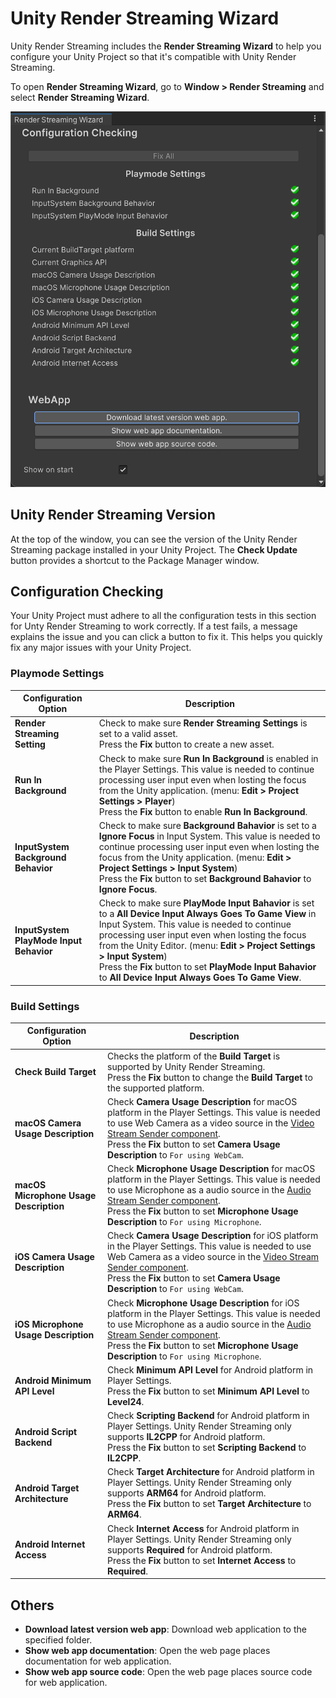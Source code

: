 # Unity Render Streaming Wizard

Unity Render Streaming includes the **Render Streaming Wizard** to help you configure your Unity Project so that it's compatible with Unity Render Streaming.

To open **Render Streaming Wizard**, go to **Window > Render Streaming** and select **Render Streaming Wizard**.

![feature-multicamera](images/renderstreaming_wizard.png)

## Unity Render Streaming Version

At the top of the window, you can see the version of the Unity Render Streaming package installed in your Unity Project. The **Check Update** button provides a shortcut to the Package Manager window.

## Configuration Checking

Your Unity Project must adhere to all the configuration tests in this section for Unty Render Streaming to work correctly. If a test fails, a message explains the issue and you can click a button to fix it. This helps you quickly fix any major issues with your Unity Project.

### Playmode Settings

| Configuration Option | Description |
| --- | ---- |
| **Render Streaming Setting** | Check to make sure **Render Streaming Settings** is set to a valid asset. <br/> Press the **Fix** button to create a new asset. |
| **Run In Background** | Check to make sure **Run In Background** is enabled in the Player Settings. This value is needed to continue processing user input even when losting the focus from the Unity application. (menu: **Edit > Project Settings > Player**) <br/> Press the **Fix** button to enable **Run In Background**. |
| **InputSystem Background Behavior** | Check to make sure **Background Bahavior** is set to a **Ignore Focus** in Input System. This value is needed to continue processing user input even when losting the focus from the Unity application. (menu: **Edit > Project Settings > Input System**) <br/> Press the **Fix** button to set **Background  Bahavior** to **Ignore Focus**. |
| **InputSystem PlayMode Input Behavior** | Check to make sure **PlayMode Input Bahavior** is set to a **All Device Input Always Goes To Game View** in Input System. This value is needed to continue processing user input even when losting the focus from the Unity Editor. (menu: **Edit > Project Settings > Input System**) <br/> Press the **Fix** button to set **PlayMode Input Bahavior** to **All Device Input Always Goes To Game View**. |

### Build Settings

| Configuration Option | Description |
| --- | ---- |
| **Check Build Target** | Checks the platform of the **Build Target** is supported by Unity Render Streaming. <br/> Press the **Fix** button to change the **Build Target** to the supported platform. |
| **macOS Camera Usage Description** | Check **Camera Usage Description** for macOS platform in the Player Settings. This value is needed to use Web Camera as a video source in the [Video Stream Sender component](). <br/> Press the **Fix** button to set **Camera Usage Description** to `For using WebCam`. |
| **macOS Microphone Usage Description** | Check **Microphone Usage Description** for macOS platform in the Player Settings. This value is needed to use Microphone as a audio source in the [Audio Stream Sender component](). <br/> Press the **Fix** button to set **Microphone Usage Description** to `For using Microphone`. |
| **iOS Camera Usage Description** | Check **Camera Usage Description** for iOS platform in the Player Settings. This value is needed to use Web Camera as a video source in the [Video Stream Sender component](). <br/> Press the **Fix** button to set **Camera Usage Description** to `For using WebCam`. |
| **iOS Microphone Usage Description** | Check **Microphone Usage Description** for iOS platform in the Player Settings. This value is needed to use Microphone as a audio source in the [Audio Stream Sender component](). <br/> Press the **Fix** button to set **Microphone Usage Description** to `For using Microphone`. |
| **Android Minimum API Level** | Check **Minimum API Level** for Android platform in Player Settings. <br/> Press the **Fix** button to set **Minimum API Level** to **Level24**. |
| **Android Script Backend** | Check **Scripting Backend**  for Android platform in Player Settings. Unity Render Streaming only supports **IL2CPP** for Android platform. <br/> Press the **Fix** button to set **Scripting Backend** to **IL2CPP**.
| **Android Target Architecture** | Check **Target Architecture** for Android platform in Player Settings. Unity Render Streaming only supports **ARM64** for Android platform. <br/> Press the **Fix** button to set **Target Architecture** to **ARM64**. |
| **Android Internet Access** | Check **Internet Access** for Android platform in Player Settings. Unity Render Streaming only supports **Required** for Android platform. <br/> Press the **Fix** button to set **Internet Access** to **Required**. |

## Others

- **Download latest version web app**: Download web application to the specified folder.
- **Show web app documentation**: Open the web page places documentation for web application.
- **Show web app source code**: Open the web page places source code for web application.
